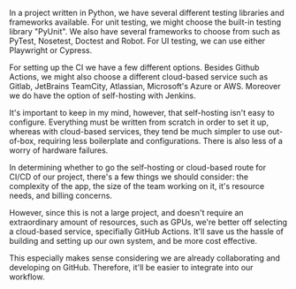 In a project written in Python, we have several different testing libraries and frameworks available. For unit testing, we might choose the built-in testing library "PyUnit". We also have several frameworks to choose from such as PyTest, Nosetest, Doctest and Robot. For UI testing, we can use either Playwright or Cypress.

For setting up the CI we have a few different options. Besides Github Actions, we might also choose a different cloud-based service such as Gitlab, JetBrains TeamCity, Atlassian, Microsoft's Azure or AWS. Moreover we do have the option of self-hosting with Jenkins.

It's important to keep in my mind, however, that self-hosting isn't easy to configure. Everything must be written from scratch in order to set it up, whereas with cloud-based services, they tend be much simpler to use out-of-box, requiring less boilerplate and configurations. There is also less of a worry of hardware failures.

In determining whether to go the self-hosting or cloud-based route for CI/CD of our project, there's a few things we should consider: the complexity of the app, the size of the team working on it, it's resource needs, and billing concerns.

However, since this is not a large project, and doesn't require an extraordinary amount of resources, such as GPUs, we're better off selecting a cloud-based service, specifially GitHub Actions. It'll save us the hassle of building and setting up our own system, and be more cost effective.

This especially makes sense considering we are already collaborating and developing on GitHub. Therefore, it'll be easier to integrate into our workflow.
